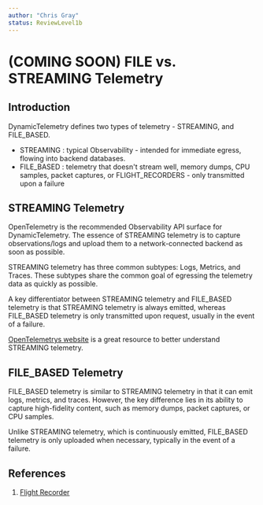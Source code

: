 ```yaml
---
author: "Chris Gray"
status: ReviewLevel1b
---
```


# (COMING SOON) FILE vs. STREAMING Telemetry

## Introduction

DynamicTelemetry defines two types of telemetry - STREAMING, and FILE_BASED.

- STREAMING : typical Observability - intended for immediate egress, flowing
  into backend databases.
- FILE_BASED : telemetry that doesn't stream well, memory dumps, CPU samples,
  packet captures, or FLIGHT_RECORDERS - only transmitted upon a failure

## STREAMING Telemetry

OpenTelemetry is the recommended Observability API surface for DynamicTelemetry.
The essence of STREAMING telemetry is to capture observations/logs and upload
them to a network-connected backend as soon as possible.

STREAMING telemetry has three common subtypes: Logs, Metrics, and Traces. These
subtypes share the common goal of egressing the telemetry data as quickly as
possible.

A key differentiator between STREAMING telemetry and FILE_BASED telemetry is
that STREAMING telemetry is always emitted, whereas FILE_BASED telemetry is only
transmitted upon request, usually in the event of a failure.

[OpenTelemetrys website](https://opentelemetry.io/) is a great resource to
better understand STREAMING telemetry.

## FILE_BASED Telemetry

FILE_BASED telemetry is similar to STREAMING telemetry in that it can emit logs,
metrics, and traces. However, the key difference lies in its ability to capture
high-fidelity content, such as memory dumps, packet captures, or CPU samples.

Unlike STREAMING telemetry, which is continuously emitted, FILE_BASED telemetry
is only uploaded when necessary, typically in the event of a failure.

## References

1. [Flight Recorder](./PositionPaper.FlightRecorder.document.md)
